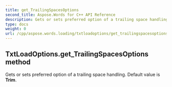 ```yaml
---
title: get_TrailingSpacesOptions
second_title: Aspose.Words for C++ API Reference
description: Gets or sets preferred option of a trailing space handling. Default value is Trim. 
type: docs
weight: 0
url: /cpp/aspose.words.loading/txtloadoptions/get_trailingspacesoptions/
---
```

## TxtLoadOptions.get_TrailingSpacesOptions method


Gets or sets preferred option of a trailing space handling. Default value is **Trim**.


